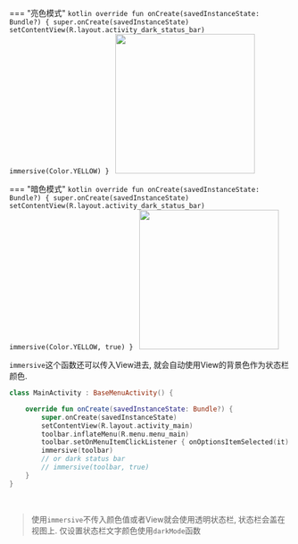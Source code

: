 === "亮色模式"
    ```kotlin
    override fun onCreate(savedInstanceState: Bundle?) {
        super.onCreate(savedInstanceState)
        setContentView(R.layout.activity_dark_status_bar)
        immersive(Color.YELLOW)
    }
    ```
    <img src="https://i.imgur.com/OV4EJIS.png" width="250"/>

=== "暗色模式"
    ```kotlin
    override fun onCreate(savedInstanceState: Bundle?) {
        super.onCreate(savedInstanceState)
        setContentView(R.layout.activity_dark_status_bar)
        immersive(Color.YELLOW, true)
    }
    ```
    <img src="https://i.imgur.com/zzGUGWV.png" width="250"/>


`immersive`这个函数还可以传入View进去, 就会自动使用View的背景色作为状态栏颜色.

```kotlin
class MainActivity : BaseMenuActivity() {

    override fun onCreate(savedInstanceState: Bundle?) {
        super.onCreate(savedInstanceState)
        setContentView(R.layout.activity_main)
        toolbar.inflateMenu(R.menu.menu_main)
        toolbar.setOnMenuItemClickListener { onOptionsItemSelected(it) }
        immersive(toolbar)
        // or dark status bar
        // immersive(toolbar, true)
    }
}
```
<br>

> 使用`immersive`不传入颜色值或者View就会使用透明状态栏, 状态栏会盖在视图上. 仅设置状态栏文字颜色使用`darkMode`函数